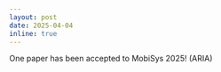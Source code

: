 ```yaml
---
layout: post
date: 2025-04-04
inline: true
---
```


One paper has been accepted to MobiSys 2025! (ARIA)
